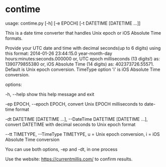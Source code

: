 # contime

usage: contime.py [-h] [-e EPOCH] [-t DATETIME [DATETIME ...]]

This is a date time converter that handles
Unix epoch or iOS Absolute Time formats.

Provide your UTC date and time with decimal seconds(up to 6 digits) using this format:
2014-01-26 23:44:15.0 year-month-day hours:minutes:seconds.000000 or,
UTC epoch milliseconds (13 digits!) as: 1390779855380 or,
iOS Absolute Time (14 digits) as: 402373726.55571. 
Default is Unix epoch conversion. 
TimeType option 'i' is iOS Absolute Time conversion.

options:

  -h, --help show this help message and exit

  -ep EPOCH, --epoch EPOCH, convert Unix EPOCH milliseconds to date-time format

  -dt DATETIME [DATETIME ...], --DateTime DATETIME [DATETIME ...], convert DATETIME with decimal seconds to Unix epoch format
  
  --tt TIMETYPE, --TimeType TIMETYPE, u = Unix epoch conversion, i = iOS Absolute Time conversion

You can use both options, -ep and -dt, in one process


Use the website:
https://currentmillis.com/
to confirm results.
